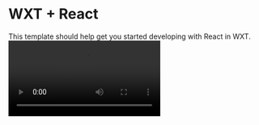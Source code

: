 # WXT + React

This template should help get you started developing with React in WXT.
<video data-testid="@video-player/videoplayer" playsinline="" class="sc-f66648e1-1 iIQlzO"><source src="https://cdn-user.veed.io/render/premium/84b53343-5dcd-416a-9938-1ccdff77a17c.mp4#t=0.001" type="video/mp4" data-testid="@video-player/source"></video>
